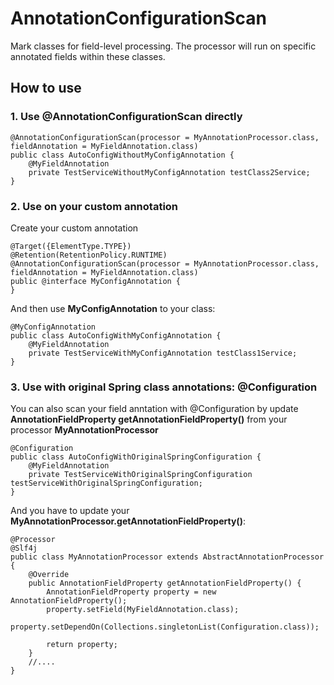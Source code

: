 # AnnotationConfigurationScan 

Mark classes for field-level processing. The processor will run on specific annotated fields  within these classes.

## How to use

### 1. Use @AnnotationConfigurationScan directly

```
@AnnotationConfigurationScan(processor = MyAnnotationProcessor.class, fieldAnnotation = MyFieldAnnotation.class)
public class AutoConfigWithoutMyConfigAnnotation {
    @MyFieldAnnotation
    private TestServiceWithoutMyConfigAnnotation testClass2Service;
}
```

### 2. Use on your custom annotation

Create your custom annotation
```
@Target({ElementType.TYPE})
@Retention(RetentionPolicy.RUNTIME)
@AnnotationConfigurationScan(processor = MyAnnotationProcessor.class, fieldAnnotation = MyFieldAnnotation.class)
public @interface MyConfigAnnotation {
}
```
And then use **MyConfigAnnotation** to your class:
```
@MyConfigAnnotation
public class AutoConfigWithMyConfigAnnotation {
    @MyFieldAnnotation
    private TestServiceWithMyConfigAnnotation testClass1Service;
}
```

### 3. Use with original Spring class annotations: @Configuration

You can also scan your field anntation with @Configuration by update **AnnotationFieldProperty getAnnotationFieldProperty()** from your processor **MyAnnotationProcessor**

```
@Configuration
public class AutoConfigWithOriginalSpringConfiguration {
    @MyFieldAnnotation
    private TestServiceWithOriginalSpringConfiguration testServiceWithOriginalSpringConfiguration;
}
```

And you have to update your **MyAnnotationProcessor.getAnnotationFieldProperty()**:

```
@Processor
@Slf4j
public class MyAnnotationProcessor extends AbstractAnnotationProcessor {
    @Override
    public AnnotationFieldProperty getAnnotationFieldProperty() {
        AnnotationFieldProperty property = new AnnotationFieldProperty();
        property.setField(MyFieldAnnotation.class);
        property.setDependOn(Collections.singletonList(Configuration.class));

        return property;
    }
    //....
}
```


